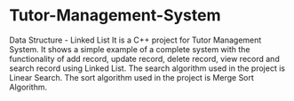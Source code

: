# Tutor-Management-System
Data Structure - Linked List
It is a C++ project for Tutor Management System. It shows a simple example of a complete system with the functionality of 
add record, update record, delete record, view record and search record using Linked List.
The search algorithm used in the project is Linear Search.
The sort algorithm used in the project is Merge Sort Algorithm.
